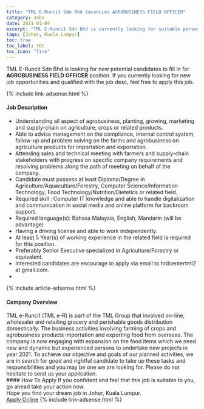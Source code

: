 ```yaml
---
title: "TML E-Runcit Sdn Bhd Vacancies AGROBUSINESS FIELD OFFICER" 
category: Jobs 
date: 2021-01-04 
excerpt: "TML E-Runcit Sdn Bhd is currently looking for suitable person to fill in the AGROBUSINESS FIELD OFFICER which positioned at Johor, Kuala Lumpur" 
tags: [Johor, Kuala Lumpur] 
toc: true 
toc_label: TOC 
toc_icon: "fire" 
--- 
```


<p>TML E-Runcit Sdn Bhd is looking for new potential candidates to fill in for <b>AGROBUSINESS FIELD OFFICER</b> position. If you currently looking for new job opportunities and qualified with the job desc, feel free to apply this job.
</p>{% include link-adsense.html %} 
<div><div><div><h4>Job Description</h4></div></div><div><div><span><div><ul><li>Understanding all aspect of agrobusiness, planting, growing, marketing and supply-chain on agriculture, crops or related products.&#160;</li><li>Able to advise management on the compliance, internal control system, follow-up and problem solving on the farms and agrobusiness on agriculture products for importation and exportation.&#160;</li><li>Attending sales and technical meeting with farmers and supply-chain stakeholders with progress on specific company requirements and resolving problems along the path of meeting on behalf of the company.&#160;</li><li>Candidate must possess at least Diploma/Degree in Agriculture/Aquaculture/Forestry, Computer Science/Information Technology, Food Technology/Nutrition/Dietetics or related field.</li><li>Required skill : Computer IT knowledge and able to handle digitalization and communication in social media and online platform for backroom support.&#160;</li><li>Required language(s):&#160;Bahasa Malaysia, English, Mandarin (will be advantage)</li><li>Having a driving license and able to work independently.&#160;</li><li>At least 5&#160;Year(s) of working experience in the related field is required for this position.</li><li>Preferably Senior Executive specialized in Agriculture/Forestry or equivalent.</li><li>Interested candidates are encourage to apply via email to hrdcentertml2 at gmail.com.&#160;</li><li>&#160;</li></ul></div></span></div></div></div> 
{% include article-adsense.html %} 
<div><div><div><h4>Company Overview</h4></div></div><div><div><span><div><div>
<div>TML e-Runcit (TML e-R) is part of the TML Group that involved on-line, wholesaler and retailing grocery and perishable goods distribution domestically. The business activities involving farming of crops and agrobusiness products importation and exporting food from overseas. The company is now engaging with expansion on the food items which we need new and dynamic but experienced persons to undertake new projects in year 2021. To achieve our objective and goals of our planned activities, we are in search for good and rightful candidate to take up these tasks and responsibilities and you may be one we are looking for. Please do not hesitate to send us your application.</div>
</div></div></span></div></div></div> 
#### How To Apply 
If you confident and feel that this job is suitable to you, go ahead take your action now. <br/> 
Hope you find your dream job in Johor, Kuala Lumpur. <br/> 
<a href="https://www.jobstreet.com.my/en/job/agrobusiness-field-officer-4454655?jobId=jobstreet-my-job-4454655&sectionRank=14&token=0~014f37b6-0e45-4290-983e-01224b8c1d80&fr=SRP%20View%20In%20New%20Ta" class="btn btn--info" target="_blank" rel="nofollow noopenner">Apply Online</a> 
{% include link-adsense.html %} 